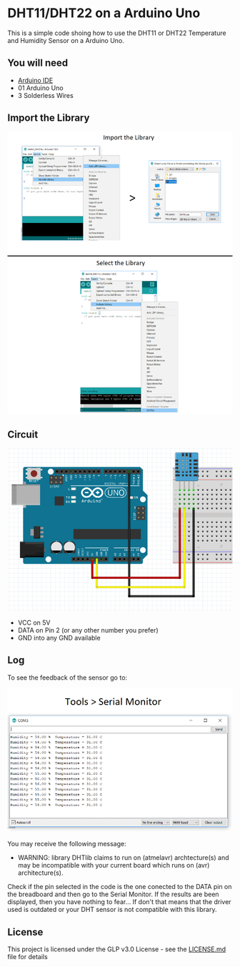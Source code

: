 # DHT11/DHT22 on a Arduino Uno

This is a simple code shoing how to use the DHT11 or DHT22 Temperature and Humidity Sensor on a Arduino Uno.

## You will need

* [Arduino IDE](https://www.arduino.cc/en/main/software) 
* 01 Arduino Uno
* 3 Solderless Wires

## Import the Library

![Alt text](images/library.png?raw=true)

## Circuit

![Alt text](images/circuit.png?raw=true)
* VCC on 5V
* DATA on Pin 2 (or any other number you prefer)
* GND into any GND available

## Log

To see the feedback of the sensor go to:

![Alt text](images/serial-monitor.png?raw=true)

You may receive the following message:
* WARNING: library DHTlib claims to run on (atmelavr) archtecture(s) and may be incompatible with your current board which runs on (avr) architecture(s).

Check if the pin selected in the code is the one conected to the DATA pin on the breadboard and then go to the Serial Monitor. If the results are been displayed, then you have nothing to fear... If don't that means that the driver used is outdated or your DHT sensor is not compatible with this library.

## License

This project is licensed under the GLP v3.0 License - see the [LICENSE.md](LICENSE.md) file for details